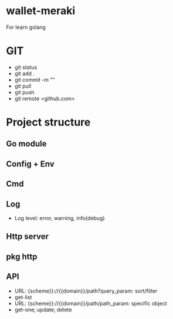 # wallet-meraki
 For learn golang


# GIT
- git status
- git add .
- git commit -m ""
- git pull
- git push
- git remote <github.com>

# Project structure
## Go module
## Config + Env
## Cmd
## Log
- Log level: error, warning, info(debug)
## Http server
## pkg http
## API

 - URL: {scheme}}://{{domain}}/path?query_param: sort/filter
 - get-list
 - URL: {scheme}}://{{domain}}/path/path_param: specific object
 - get-one; update; delete